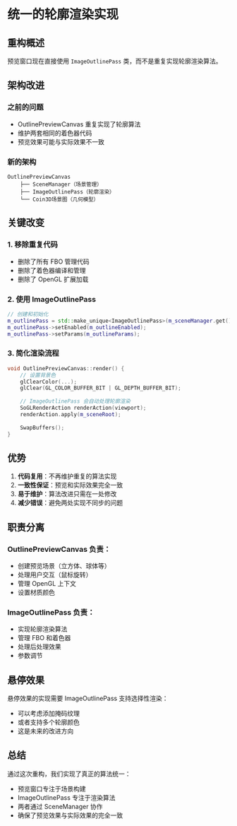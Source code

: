 # 统一的轮廓渲染实现

## 重构概述

预览窗口现在直接使用 `ImageOutlinePass` 类，而不是重复实现轮廓渲染算法。

## 架构改进

### 之前的问题
- OutlinePreviewCanvas 重复实现了轮廓算法
- 维护两套相同的着色器代码
- 预览效果可能与实际效果不一致

### 新的架构
```
OutlinePreviewCanvas
    ├── SceneManager（场景管理）
    ├── ImageOutlinePass（轮廓渲染）
    └── Coin3D场景图（几何模型）
```

## 关键改变

### 1. 移除重复代码
- 删除了所有 FBO 管理代码
- 删除了着色器编译和管理
- 删除了 OpenGL 扩展加载

### 2. 使用 ImageOutlinePass
```cpp
// 创建和初始化
m_outlinePass = std::make_unique<ImageOutlinePass>(m_sceneManager.get());
m_outlinePass->setEnabled(m_outlineEnabled);
m_outlinePass->setParams(m_outlineParams);
```

### 3. 简化渲染流程
```cpp
void OutlinePreviewCanvas::render() {
    // 设置背景色
    glClearColor(...);
    glClear(GL_COLOR_BUFFER_BIT | GL_DEPTH_BUFFER_BIT);
    
    // ImageOutlinePass 会自动处理轮廓渲染
    SoGLRenderAction renderAction(viewport);
    renderAction.apply(m_sceneRoot);
    
    SwapBuffers();
}
```

## 优势

1. **代码复用**：不再维护重复的算法实现
2. **一致性保证**：预览和实际效果完全一致
3. **易于维护**：算法改进只需在一处修改
4. **减少错误**：避免两处实现不同步的问题

## 职责分离

### OutlinePreviewCanvas 负责：
- 创建预览场景（立方体、球体等）
- 处理用户交互（鼠标旋转）
- 管理 OpenGL 上下文
- 设置材质颜色

### ImageOutlinePass 负责：
- 实现轮廓渲染算法
- 管理 FBO 和着色器
- 处理后处理效果
- 参数调节

## 悬停效果

悬停效果的实现需要 ImageOutlinePass 支持选择性渲染：
- 可以考虑添加掩码纹理
- 或者支持多个轮廓颜色
- 这是未来的改进方向

## 总结

通过这次重构，我们实现了真正的算法统一：
- 预览窗口专注于场景构建
- ImageOutlinePass 专注于渲染算法
- 两者通过 SceneManager 协作
- 确保了预览效果与实际效果的完全一致